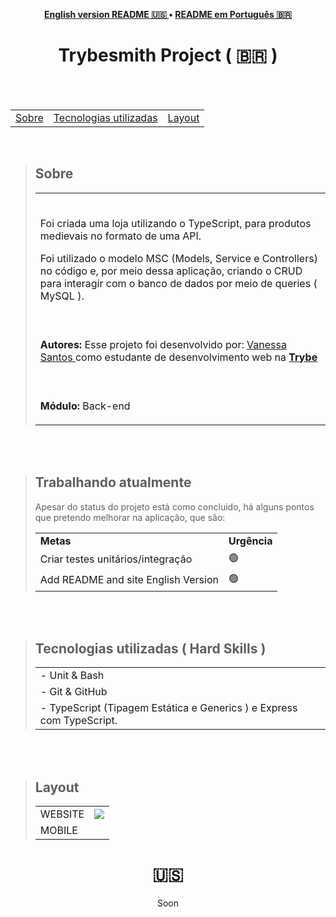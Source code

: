 <p align="center"><b>
 <a href="#----">English version README 🇺🇸 </a> •
 <a href="#- trybesmith-project-------">README em Português 🇧🇷</a>
  </b>
</p>
<h1 align="center">
 Trybesmith Project
  <span> ( 🇧🇷 )  </span>
</h1>
 
<br>
<br>
 
<section>
  <table align="center">
<tr><p align="center"><b> </td> 
<td> <a href="#---sobre--">Sobre</a></td> 
<td>  <a href="#tecnologias-utilizadas--hard-skills-">Tecnologias utilizadas</a></td> 
<td>  <a href="#layout">Layout</a></td> 
  </b>
  </p></tr>
  </table>
  
  <br>
  <blockquote>
    <h2 align="left">
   Sobre
  </h2>
<table>
    <tr>
      <td><br>
        <p align="left"> Foi criada uma loja utilizando o TypeScript, para produtos medievais no formato de uma API.</p>
 <p align="left"> Foi utilizado o modelo MSC (Models, Service e Controllers) no código e, por meio dessa aplicação, criando o CRUD para interagir com o banco de dados por meio de queries ( MySQL ). 
 </p> </td>
  </tr>
    <tr>
      <td><br>
        <p align="left">
          <b>Autores:</b> Esse projeto foi desenvolvido por:
    <a href="https://www.linkedin.com/in/vanehsann/" target="_blank"> Vanessa Santos </a>
         como estudante de desenvolvimento web na <b><a href="https://www.betrybe.com/" target="_blank"> Trybe </a></b>
        </p>
      </td>
    <tr>
    <tr>
      <td><br>
        <p align="left">
          <b>Módulo:</b> Back-end
        </p>
      </td>
    </tr>
 
</table> 
  </blockquote>
 
<br>
<br>
 
<blockquote>
   <h2>Trabalhando atualmente</h2>
  <p> Apesar do status do projeto está como concluido, há alguns pontos que pretendo melhorar na aplicação, que são: </p>
   <table>
  <tr>
    <td>
      <b>Metas</b>
    </td>
    <td>
      <b>Urgência</b>
    </td>
  </tr>
     <tr>
    <td> Criar testes unitários/integração</td>
    <td>🟢</td>
  </tr>
     <tr>
    <td>Add README and site English Version</td>
    <td>🟢</td>
  </tr>
 
</table></blockquote>
 
<br>
<br>
 
 
<div>
 
  <blockquote>
    <h2 align="left">
Tecnologias utilizadas ( Hard Skills )
</h2>
    <table>
      
 <tr><td>
 - Unit & Bash
 </tr></td> 
 <tr><td> 
     - Git & GitHub
 </tr></td> 
  <tr><td> 
 - TypeScript (Tipagem Estática e Generics ) e Express com TypeScript.
 </td></tr>
    </table>
      </blockquote>
  </div>
  
<br>
<br>
<div>
  <blockquote>
    <h2 align="left">
Layout
</h2>
 <table>  
 <tr><td> 
     WEBSITE
 </td><td><img src="./tryunfo.gif" /></td></tr>
 <tr><td> 
 MOBILE
 </td></tr> 
    </table>
      </blockquote>
  </div>
  </section>
 
 <h1 align="center">  🇺🇸  </h1>
 
<p align="center"> Soon </p>
